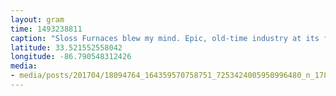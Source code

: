 ```yaml
---
layout: gram
time: 1493238811
caption: "Sloss Furnaces blew my mind. Epic, old-time industry at its finest."
latitude: 33.521552558042
longitude: -86.790548312426
media:
- media/posts/201704/18094764_164359570758751_7253424005950996480_n_17878559842040947.jpg
---
```

